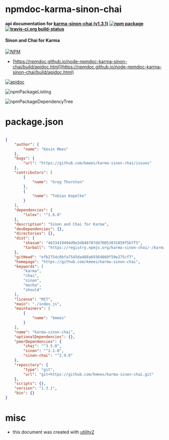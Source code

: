 # npmdoc-karma-sinon-chai

#### api documentation for  [karma-sinon-chai (v1.3.1)](https://github.com/kmees/karma-sinon-chai)  [![npm package](https://img.shields.io/npm/v/npmdoc-karma-sinon-chai.svg?style=flat-square)](https://www.npmjs.org/package/npmdoc-karma-sinon-chai) [![travis-ci.org build-status](https://api.travis-ci.org/npmdoc/node-npmdoc-karma-sinon-chai.svg)](https://travis-ci.org/npmdoc/node-npmdoc-karma-sinon-chai)

#### Sinon and Chai for Karma

[![NPM](https://nodei.co/npm/karma-sinon-chai.png?downloads=true&downloadRank=true&stars=true)](https://www.npmjs.com/package/karma-sinon-chai)

- [https://npmdoc.github.io/node-npmdoc-karma-sinon-chai/build/apidoc.html](https://npmdoc.github.io/node-npmdoc-karma-sinon-chai/build/apidoc.html)

[![apidoc](https://npmdoc.github.io/node-npmdoc-karma-sinon-chai/build/screenCapture.buildCi.browser.%252Ftmp%252Fbuild%252Fapidoc.html.png)](https://npmdoc.github.io/node-npmdoc-karma-sinon-chai/build/apidoc.html)

![npmPackageListing](https://npmdoc.github.io/node-npmdoc-karma-sinon-chai/build/screenCapture.npmPackageListing.svg)

![npmPackageDependencyTree](https://npmdoc.github.io/node-npmdoc-karma-sinon-chai/build/screenCapture.npmPackageDependencyTree.svg)



# package.json

```json

{
    "author": {
        "name": "Kevin Mees"
    },
    "bugs": {
        "url": "https://github.com/kmees/karma-sinon-chai/issues"
    },
    "contributors": [
        {
            "name": "Greg Thornton"
        },
        {
            "name": "Tobias Kopelke"
        }
    ],
    "dependencies": {
        "lolex": "^1.6.0"
    },
    "description": "Sinon and Chai for Karma",
    "devDependencies": {},
    "directories": {},
    "dist": {
        "shasum": "4633419494d9e2d848787dd76053031859f5b7f5",
        "tarball": "https://registry.npmjs.org/karma-sinon-chai/-/karma-sinon-chai-1.3.1.tgz"
    },
    "gitHead": "efb2754c8bfa7545da488a69364860f59e275cf7",
    "homepage": "https://github.com/kmees/karma-sinon-chai",
    "keywords": [
        "karma",
        "chai",
        "sinon",
        "mocha",
        "should"
    ],
    "license": "MIT",
    "main": "./index.js",
    "maintainers": [
        {
            "name": "kmees"
        }
    ],
    "name": "karma-sinon-chai",
    "optionalDependencies": {},
    "peerDependencies": {
        "chai": "^3.5.0",
        "sinon": "^2.1.0",
        "sinon-chai": "^2.9.0"
    },
    "repository": {
        "type": "git",
        "url": "git+https://github.com/kmees/karma-sinon-chai.git"
    },
    "scripts": {},
    "version": "1.3.1",
    "bin": {}
}
```



# misc
- this document was created with [utility2](https://github.com/kaizhu256/node-utility2)
